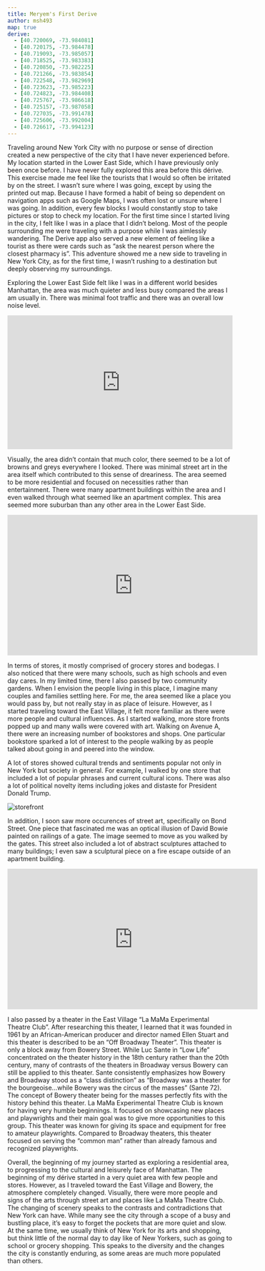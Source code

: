 ```yaml
---
title: Meryem's First Derive
author: msh493
map: true
derive:
  - [40.720069, -73.984081]
  - [40.720175, -73.984478]
  - [40.719093, -73.985057]
  - [40.718525, -73.983383]
  - [40.720850, -73.982225]
  - [40.721266, -73.983854]
  - [40.722548, -73.982969]
  - [40.723623, -73.985223]
  - [40.724823, -73.984408]
  - [40.725767, -73.986618]
  - [40.725157, -73.987058]
  - [40.727035, -73.991478]
  - [40.725606, -73.992004]
  - [40.726617, -73.994123]  
---
```

Traveling around New York City with no purpose or sense of direction created a new perspective of the city that I have never experienced before. My location started in the Lower East Side, which I have previously only been once before. I have never fully explored this area before this dérive. This exercise made me feel like the tourists that I would so often be irritated by on the street. I wasn’t sure where I was going, except by using the printed out map. Because I have formed a habit of being so dependent on navigation apps such as Google Maps, I was often lost or unsure where I was going. In addition, every few blocks I would constantly stop to take pictures or stop to check my location. For the first time since I started living in the city, I felt like I was in a place that I didn’t belong. Most of the people surrounding me were traveling with a purpose while I was aimlessly wandering. The Derive app also served a new element of feeling like a tourist as there were cards such as “ask the nearest person where the closest pharmacy is”. This adventure showed me a new side to traveling in New York City, as for the first time, I wasn’t rushing to a destination but deeply observing my surroundings.

Exploring the Lower East Side felt like I was in a different world besides Manhattan,  the area was much quieter and less busy compared the areas I am usually in. There was minimal foot traffic and there was an overall low noise level.

<iframe width="100%" height="300" scrolling="no" frameborder="no" allow="autoplay" src="https://w.soundcloud.com/player/?url=https%3A//api.soundcloud.com/tracks/402203982&amp;color=%23ff5500&amp;auto_play=false&amp;hide_related=false&amp;show_comments=true&amp;show_user=true&amp;show_reposts=false&amp;show_teaser=true&amp;visual=true"></iframe>

Visually, the area didn’t contain that much color, there seemed to be a lot of browns and greys everywhere I looked. There was minimal street art in the area itself which contributed to this sense of dreariness. The area seemed to be more residential and focused on necessities rather than entertainment. There were many apartment buildings within the area and I even walked through what seemed like an apartment complex. This area seemed more suburban than any other area in the Lower East Side.

<div class="embed-responsive embed-responsive-21by9"><iframe width="560" height="315" src="https://www.youtube.com/embed/o04JWHeaH3c" frameborder="0" allow="autoplay; encrypted-media" allowfullscreen></iframe></div>

In terms of stores, it mostly comprised of grocery stores and bodegas. I also noticed that there were many schools, such as high schools and even day cares. In my limited time, there I also passed by two community gardens. When I envision the people living in this place, I imagine many couples and families settling here. For me, the area seemed like a place you would pass by, but not really stay in as place of leisure.
However, as I started traveling toward the East Village, it felt more familiar as there were more people and cultural influences. As I started walking, more store fronts popped up and many walls were covered with art. Walking on Avenue A, there were an increasing number of bookstores and shops. One particular bookstore sparked a lot of interest to the people walking by as people talked about going in and peered into the window.


A lot of stores showed cultural trends and sentiments popular not only in New York but society in general. For example, I walked by one store that included a lot of popular phrases and current cultural icons. There was also a lot of political novelty items including jokes and distaste for President Donald Trump.

![storefront](https://i.imgur.com/wkSCex7.jpg)

In addition, I soon saw more occurences of street art, specifically on Bond Street. One piece that fascinated me was an optical illusion of David Bowie painted on railings of a gate. The image seemed to move as you walked by the gates. This street also included a lot of abstract sculptures attached to many buildings; I even saw a sculptural piece on a fire escape outside of an apartment building.

<div class="embed-responsive embed-responsive-21by9"><iframe width="560" height="315" src="https://www.youtube.com/embed/ON-D6XTRwBw" frameborder="0" allow="autoplay; encrypted-media" allowfullscreen></iframe></div>

I also passed by a theater in the East Village “La MaMa Experimental Theatre Club”. After researching this theater, I learned that it was founded in 1961 by an African-American producer and director named Ellen Stuart and this theater is described to be an “Off Broadway Theater”. This theater is only a block away from Bowery Street. While Luc Sante in “Low Life” concentrated on the theater history in the 18th century rather than the 20th century, many of contrasts of the theaters in Broadway versus Bowery can still be applied to this theater. Sante consistently emphasizes how Bowery and Broadway stood as a “class distinction” as “Broadway was a theater for the bourgeoise...while Bowery was the circus of the masses” (Sante 72).  The concept of Bowery theater being for the masses perfectly fits with the history behind this theater. La MaMa Experimental Theatre Club is known for having very humble beginnings. It focused on showcasing new places and playwrights and their main goal was to give more opportunities to this group. This theater was known for giving its space and equipment for free to amateur playwrights. Compared to Broadway theaters, this theater focused on serving the “common man” rather than already famous and recognized playwrights.

Overall, the beginning of my journey started as exploring a residential area, to progressing to the cultural and leisurely face of Manhattan. The beginning of my dérive started in a very quiet area with few people and stores. However, as I traveled toward the East Village and Bowery, the atmosphere completely changed. Visually, there were more people and signs of the arts through street art and places like La MaMa Theatre Club. The changing of scenery speaks to the contrasts and contradictions that New York can have. While many see the city through a scope of a busy and bustling place, it’s easy to forget the pockets that are more quiet and slow. At the same time, we usually think of New York for its arts and shopping, but think little of the normal day to day like of New Yorkers, such as going to school or grocery shopping. This speaks to the diversity and the changes the city is constantly enduring, as some areas are much more populated than others.
